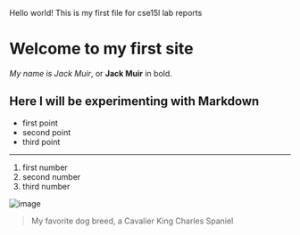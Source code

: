 Hello world! This is my first file for cse15l lab reports

# Welcome to my first site
*My name is Jack Muir*, or **Jack Muir** in bold. 

## Here I will be experimenting with Markdown
* first point
* second point
* third point

---

1. first number
2. second number 
3. third number


![image](https://hellobark.com/wp-content/uploads/cavalier-king-charles-spaniel.jpg)
> My favorite dog breed, a Cavalier King Charles Spaniel
